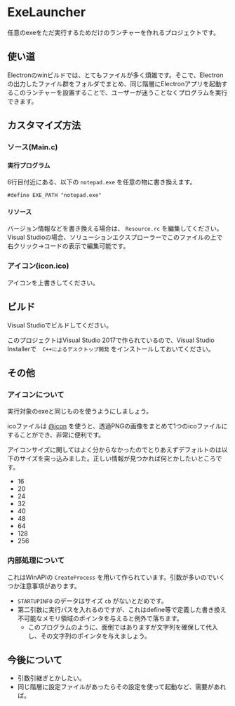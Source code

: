 # ExeLauncher

任意のexeをただ実行するためだけのランチャーを作れるプロジェクトです。

## 使い道

Electronのwinビルドでは、とてもファイルが多く煩雑です。そこで、Electronの出力したファイル群をフォルダでまとめ、同じ階層にElectronアプリを起動するこのランチャーを設置することで、ユーザーが迷うことなくプログラムを実行できます。

## カスタマイズ方法

### ソース(Main.c)

#### 実行プログラム

6行目付近にある、以下の `notepad.exe` を任意の物に書き換えます。

```
#define EXE_PATH "notepad.exe"
```

#### リソース

バージョン情報などを書き換える場合は、 `Resource.rc` を編集してください。Visual Studioの場合、ソリューションエクスプローラーでこのファイルの上で右クリック→コードの表示で編集可能です。

### アイコン(icon.ico)

アイコンを上書きしてください。

## ビルド

Visual Studioでビルドしてください。

このプロジェクトはVisual Studio 2017で作られているので、Visual Studio Installerで　`C++によるデスクトップ開発` をインストールしておいてください。

## その他

### アイコンについて

実行対象のexeと同じものを使うようにしましょう。

icoファイルは [@icon](http://www.vector.co.jp/soft/win95/amuse/se201729.html) を使うと、透過PNGの画像をまとめて1つのicoファイルにすることができ、非常に便利です。

アイコンサイズに関してはよく分からなかったのでとりあえずデフォルトのは以下のサイズを突っ込みました。正しい情報が見つかれば何とかしたいところです。

* 16
* 20
* 24
* 32
* 40
* 48
* 64
* 128
* 256

### 内部処理について

これはWinAPIの `CreateProcess` を用いて作られています。引数が多いのでいくつか注意事項があります。

* `STARTUPINFO` のデータはサイズ `cb` がないとだめです。
* 第二引数に実行パスを入れるのですが、これはdefine等で定義した書き換え不可能なメモリ領域のポインタを与えると例外で落ちます。
    * このプログラムのように、面倒ではありますが文字列を確保して代入し、その文字列のポインタを与えましょう。

## 今後について

* 引数引継ぎとかしたい。
* 同じ階層に設定ファイルがあったらその設定を使って起動など、需要があれば。

